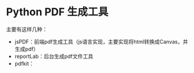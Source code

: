# Python PDF 生成工具
主要有这样几种：
- jsPDF：前端pdf生成工具（js语言实现，主要实现将html转换成Canvas，并生成pdf）
- reportLab：后台生成pdf文件工具
- pdfkit：
